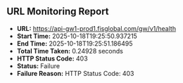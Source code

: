 ## URL Monitoring Report

- **URL:** https://api-gw1-prod1.fisglobal.com/gw/v1/health
- **Start Time:** 2025-10-18T19:25:50.937215
- **End Time:** 2025-10-18T19:25:51.186495
- **Total Time Taken:** 0.24928 seconds
- **HTTP Status Code:** 403
- **Status:** Failure
- **Failure Reason:** HTTP Status Code: 403
